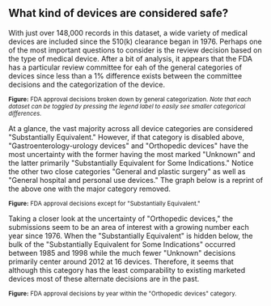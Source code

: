 ## What kind of devices are considered safe?

With just over 148,000 records in this dataset, a wide variety of medical devices are included since the 510(k) clearance began in 1976. Perhaps one of the most important questions to consider is the review decision based on the type of medical device. After a bit of analysis, it appears that the FDA has a particular review committee for eah of the general categories of devices since less than a 1% difference exists between the committee decisions and the categorization of the device.

<canvas id="catVsDec"></canvas>
<small>**Figure:** FDA approval decisions broken down by general categorization. *Note that each dataset can be toggled by pressing the legend label to easily see smaller categorical differences.*</small>

At a glance, the vast majority across all device categories are considered "Substantially Equivalent." However, if that category is disabled above, "Gastroenterology-urology devices" and "Orthopedic devices" have the most uncertainty with the former having the most marked "Unknown" and the latter primarily "Substantially Equivalent for Some Indications." Notice the other two close categories "General and plastic surgery" as well as "General hospital and personal use devices." The graph below is a reprint of the above one with the major category removed.

<canvas id="catVsDec--no-primary"></canvas>
<small>**Figure:** FDA approval decisions except for "Substantially Equivalent."</small>

Taking a closer look at the uncertainty of "Orthopedic devices," the submissions seem to be an area of interest with a growing number each year since 1976. When the "Substantially Equivalent" is hidden below, the bulk of the "Substantially Equivalent for Some Indications" occurred between 1985 and 1998 while the much fewer "Unknown" decisions primarily center around 2012 at 16 devices. Therefore, it seems that although this category has the least comparability to existing marketed devices most of these alternate decisions are in the past. 

<canvas id="yearVsDecision--ortho"></canvas>
<small>**Figure:** FDA approval decisions by year within the "Orthopedic devices" category.</small>
